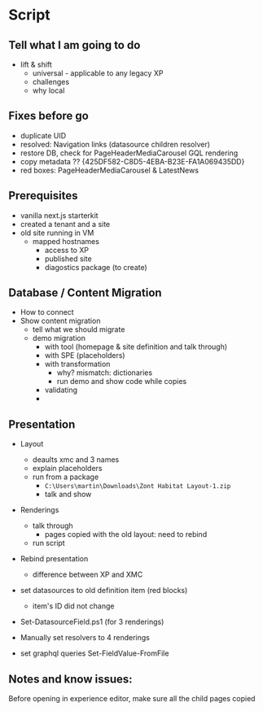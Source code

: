 # Script

## Tell what I am going to do

- lift & shift
  - universal - applicable to any legacy XP
  - challenges
  - why local

## Fixes before go

- duplicate UID
- resolved: Navigation links (datasource children resolver)
-  restore DB, check for PageHeaderMediaCarousel GQL rendering
-  copy metadata ?? {425DF582-C8D5-4EBA-B23E-FA1A069435DD}
-  red boxes: PageHeaderMediaCarousel & LatestNews

## Prerequisites

- vanilla next.js starterkit
- created a tenant and a site
- old site running in VM
  - mapped hostnames
    - access to XP
    - published site
    - diagostics package (to create)

## Database / Content Migration

- How to connect
- Show content migration
  - tell what we should migrate
  - demo migration
    - with tool (homepage & site definition and talk through)
    - with SPE (placeholders)
    - with transformation
      - why? mismatch: dictionaries
      - run demo and show code while copies
    - validating
    -

## Presentation

- Layout
  - deaults xmc and 3 names
  - explain placeholders
  - run from a package
    - `C:\Users\martin\Downloads\Zont Habitat Layout-1.zip`
    - talk and show

  
- Renderings
    - talk through
      - pages copied with the old layout: need to rebind
    - run script

- Rebind presentation
  - difference between XP and XMC

 - set datasources to old definition item (red blocks)
   - item's ID did not change




- Set-DatasourceField.ps1 (for 3 renderings)
- Manually set resolvers to 4 renderings
- set graphql queries Set-FieldValue-FromFile


## Notes and know issues:

Before opening in experience editor, make sure all the child pages copied
